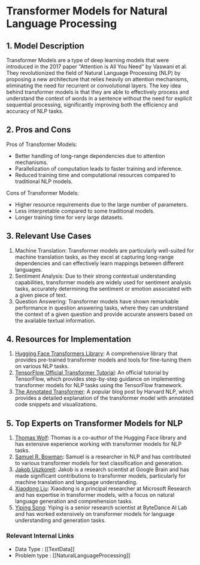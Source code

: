# Transformer Models for Natural Language Processing

## 1. Model Description
Transformer Models are a type of deep learning models that were introduced in the 2017 paper "Attention is All You Need" by Vaswani et al. They revolutionized the field of Natural Language Processing (NLP) by proposing a new architecture that relies heavily on attention mechanisms, eliminating the need for recurrent or convolutional layers. The key idea behind transformer models is that they are able to effectively process and understand the context of words in a sentence without the need for explicit sequential processing, significantly improving both the efficiency and accuracy of NLP tasks.

## 2. Pros and Cons
Pros of Transformer Models:
- Better handling of long-range dependencies due to attention mechanisms.
- Parallelization of computation leads to faster training and inference.
- Reduced training time and computational resources compared to traditional NLP models.

Cons of Transformer Models:
- Higher resource requirements due to the large number of parameters.
- Less interpretable compared to some traditional models.
- Longer training time for very large datasets.

## 3. Relevant Use Cases
1. Machine Translation: Transformer models are particularly well-suited for machine translation tasks, as they excel at capturing long-range dependencies and can effectively learn mappings between different languages.
2. Sentiment Analysis: Due to their strong contextual understanding capabilities, transformer models are widely used for sentiment analysis tasks, accurately determining the sentiment or emotion associated with a given piece of text.
3. Question Answering: Transformer models have shown remarkable performance in question answering tasks, where they can understand the context of a given question and provide accurate answers based on the available textual information.

## 4. Resources for Implementation
1. [Hugging Face Transformers Library](https://huggingface.co/transformers/): A comprehensive library that provides pre-trained transformer models and tools for fine-tuning them on various NLP tasks.
2. [TensorFlow Official Transformer Tutorial](https://www.tensorflow.org/text/tutorials/transformer): An official tutorial by TensorFlow, which provides step-by-step guidance on implementing transformer models for NLP tasks using the TensorFlow framework.
3. [The Annotated Transformer](http://nlp.seas.harvard.edu/2018/04/03/attention.html): A popular blog post by Harvard NLP, which provides a detailed explanation of the transformer model with annotated code snippets and visualizations.

## 5. Top Experts on Transformer Models for NLP
1. [Thomas Wolf](https://github.com/ThilinaRajapakse): Thomas is a co-author of the Hugging Face library and has extensive experience working with transformer models for NLP tasks.
2. [Samuel R. Bowman](https://github.com/SamuelFinlayson): Samuel is a researcher in NLP and has contributed to various transformer models for text classification and generation.
3. [Jakob Uszkoreit](https://github.com/hirofumi0810): Jakob is a research scientist at Google Brain and has made significant contributions to transformer models, particularly for machine translation and language understanding.
4. [Xiaodong Liu](https://github.com/yingtaomj): Xiaodong is a principal researcher at Microsoft Research and has expertise in transformer models, with a focus on natural language generation and comprehension tasks.
5. [Yiping Song](https://github.com/bytedance): Yiping is a senior research scientist at ByteDance AI Lab and has worked extensively on transformer models for language understanding and generation tasks.


 ### Relevant Internal Links
- Data Type : [[TextData]]
- Problem type : [[NaturalLanguageProcessing]]
